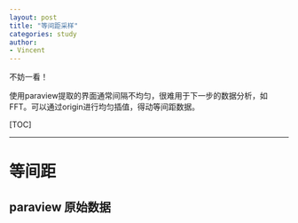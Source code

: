 ```yaml
---
layout: post
title: "等间距采样"
categories: study
author:
- Vincent
---
```


不妨一看！

使用paraview提取的界面通常间隔不均匀，很难用于下一步的数据分析，如FFT。可以通过origin进行均匀插值，得动等间距数据。

[TOC]

---

# 等间距

## paraview 原始数据

